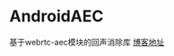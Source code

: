 # AndroidAEC
基于webrtc-aec模块的回声消除库
[博客地址](https://blog.csdn.net/HelloMoney_/article/details/82848382)
